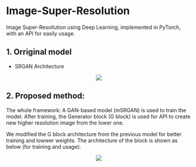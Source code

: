 # Image-Super-Resolution

Image Super-Resollution using Deep Learning, implemented in PyTorch, with an API for easily usage.

## 1. Orriginal model

* SRGAN Architecture

<p align = "center">
  <img src = "https://user-images.githubusercontent.com/51883796/82537161-c4970f80-9b73-11ea-9a95-330f8525f8ba.PNG">
</p>


## 2. Proposed method:

The whole framework: A GAN-based model (mSRGAN) is used to train the model. After training, the Generator block (G block) is used for API to create new higher resolution image from the lower one. 

We modified the G block architecture from the previous model for better training and lowwer weights. The architecture of the block is shown as below (for training and usage): 

<p align = "center">
  <img src = "https://user-images.githubusercontent.com/51883796/129872846-496d1162-2cc0-443a-99b8-18f308cc286e.png">
</p>

